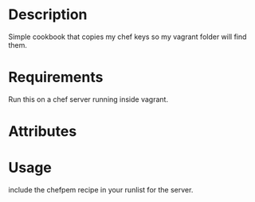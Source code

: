 Description
===========

Simple cookbook that copies my chef keys so my vagrant folder will find them.

Requirements
============

Run this on a chef server running inside vagrant.

Attributes
==========

Usage
=====

include the chefpem recipe in your runlist for the server.
